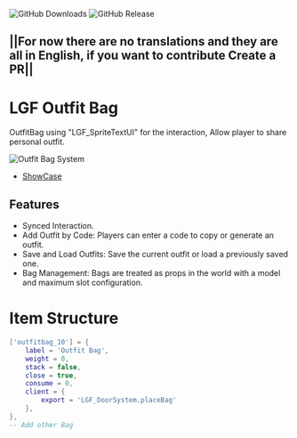 ![GitHub Downloads](https://img.shields.io/github/downloads/ENT510/LGF_OutfitBag/total?logo=github)
![GitHub Release](https://img.shields.io/github/v/release/ENT510/LGF_OutfitBag?logo=github)


## ||**For now there are no translations and they are all in English, if you want to contribute Create a PR**|| 

# LGF Outfit Bag
OutfitBag using "LGF_SpriteTextUI" for the interaction, Allow player to share personal outfit.

![Outfit Bag System](https://cdn.discordapp.com/attachments/1167599712732467390/1328118121130758176/image.png?ex=678632a3&is=6784e123&hm=37324a5600500f7c428674cd50ab6ce78f1515b54d21822df04385299083b0f0)

- [ShowCase](https://www.youtube.com/watch?v=d0nCkqfrgCo)

## Features
- Synced Interaction.
- Add Outfit by Code: Players can enter a code to copy or generate an outfit.
- Save and Load Outfits: Save the current outfit or load a previously saved one.
- Bag Management: Bags are treated as props in the world with a model and maximum slot configuration.

# Item Structure
```lua
['outfitbag_10'] = {
    label = 'Outfit Bag',
    weight = 0,
    stack = false,
    close = true,
    consume = 0,
    client = {
        export = 'LGF_DoorSystem.placeBag'
    },
},
-- Add other Bag 
```
